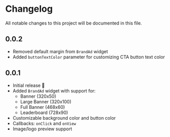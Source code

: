# Changelog

All notable changes to this project will be documented in this file.

## 0.0.2

- Removed default margin from `BrandAd` widget
- Added `buttonTextColor` parameter for customizing CTA button text color

## 0.0.1

- Initial release 🎉
- Added `BrandAd` widget with support for:
  - Banner (320x50)
  - Large Banner (320x100)
  - Full Banner (468x60)
  - Leaderboard (728x90)
- Customizable background color and button color
- Callbacks: `onClick` and `onView`
- Image/logo preview support
